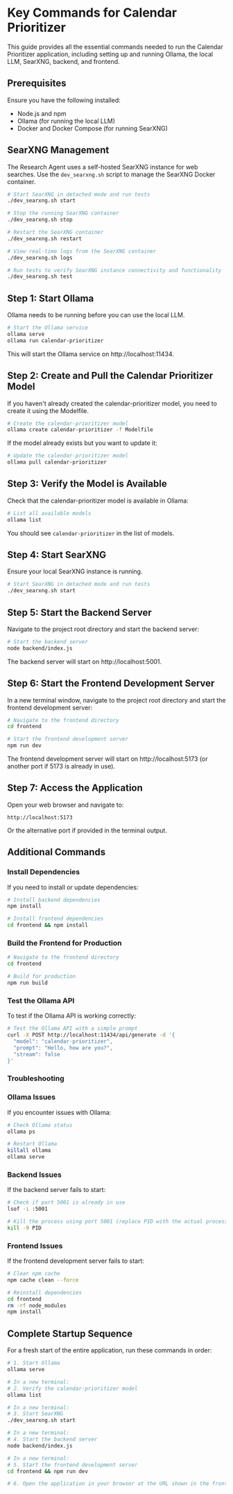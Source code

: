 # Key Commands for Calendar Prioritizer

This guide provides all the essential commands needed to run the Calendar Prioritizer application, including setting up and running Ollama, the local LLM, SearXNG, backend, and frontend.

## Prerequisites

Ensure you have the following installed:
- Node.js and npm
- Ollama (for running the local LLM)
- Docker and Docker Compose (for running SearXNG)

## SearXNG Management

The Research Agent uses a self-hosted SearXNG instance for web searches. Use the `dev_searxng.sh` script to manage the SearXNG Docker container.

```bash
# Start SearXNG in detached mode and run tests
./dev_searxng.sh start

# Stop the running SearXNG container
./dev_searxng.sh stop

# Restart the SearXNG container
./dev_searxng.sh restart

# View real-time logs from the SearXNG container
./dev_searxng.sh logs

# Run tests to verify SearXNG instance connectivity and functionality
./dev_searxng.sh test
```

## Step 1: Start Ollama

Ollama needs to be running before you can use the local LLM.

```bash
# Start the Ollama service
ollama serve
ollama run calendar-prioritizer
```

This will start the Ollama service on http://localhost:11434.

## Step 2: Create and Pull the Calendar Prioritizer Model

If you haven't already created the calendar-prioritizer model, you need to create it using the Modelfile.

```bash
# Create the calendar-prioritizer model
ollama create calendar-prioritizer -f Modelfile
```

If the model already exists but you want to update it:

```bash
# Update the calendar-prioritizer model
ollama pull calendar-prioritizer
```

## Step 3: Verify the Model is Available

Check that the calendar-prioritizer model is available in Ollama:

```bash
# List all available models
ollama list
```

You should see `calendar-prioritizer` in the list of models.

## Step 4: Start SearXNG

Ensure your local SearXNG instance is running.

```bash
# Start SearXNG in detached mode and run tests
./dev_searxng.sh start
```

## Step 5: Start the Backend Server

Navigate to the project root directory and start the backend server:

```bash
# Start the backend server
node backend/index.js
```

The backend server will start on http://localhost:5001.

## Step 6: Start the Frontend Development Server

In a new terminal window, navigate to the project root directory and start the frontend development server:

```bash
# Navigate to the frontend directory
cd frontend

# Start the frontend development server
npm run dev
```

The frontend development server will start on http://localhost:5173 (or another port if 5173 is already in use).

## Step 7: Access the Application

Open your web browser and navigate to:

```
http://localhost:5173
```

Or the alternative port if provided in the terminal output.

## Additional Commands

### Install Dependencies

If you need to install or update dependencies:

```bash
# Install backend dependencies
npm install

# Install frontend dependencies
cd frontend && npm install
```

### Build the Frontend for Production

```bash
# Navigate to the frontend directory
cd frontend

# Build for production
npm run build
```

### Test the Ollama API

To test if the Ollama API is working correctly:

```bash
# Test the Ollama API with a simple prompt
curl -X POST http://localhost:11434/api/generate -d '{
  "model": "calendar-prioritizer",
  "prompt": "Hello, how are you?",
  "stream": false
}'
```

### Troubleshooting

### Ollama Issues

If you encounter issues with Ollama:

```bash
# Check Ollama status
ollama ps

# Restart Ollama
killall ollama
ollama serve
```

### Backend Issues

If the backend server fails to start:

```bash
# Check if port 5001 is already in use
lsof -i :5001

# Kill the process using port 5001 (replace PID with the actual process ID)
kill -9 PID
```

### Frontend Issues

If the frontend development server fails to start:

```bash
# Clear npm cache
npm cache clean --force

# Reinstall dependencies
cd frontend
rm -rf node_modules
npm install
```

## Complete Startup Sequence

For a fresh start of the entire application, run these commands in order:

```bash
# 1. Start Ollama
ollama serve

# In a new terminal:
# 2. Verify the calendar-prioritizer model
ollama list

# In a new terminal:
# 3. Start SearXNG
./dev_searxng.sh start

# In a new terminal:
# 4. Start the backend server
node backend/index.js

# In a new terminal:
# 5. Start the frontend development server
cd frontend && npm run dev

# 6. Open the application in your browser at the URL shown in the frontend terminal output
